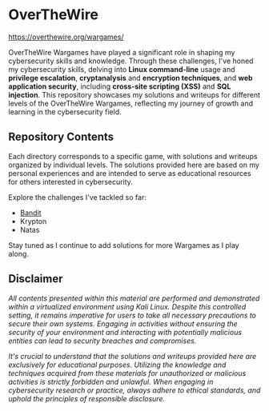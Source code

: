 # OverTheWire

https://overthewire.org/wargames/

OverTheWire Wargames have played a significant role in shaping my cybersecurity skills and knowledge. 
Through these challenges, I've honed my cybersecurity skills, delving into **Linux command-line** usage and **privilege escalation**, **cryptanalysis** and **encryption techniques**, and **web application security**, including **cross-site scripting (XSS)** and **SQL injection**. This repository showcases my solutions and writeups for different levels of the OverTheWire Wargames, reflecting my journey of growth and learning in the cybersecurity field.

## Repository Contents

Each directory corresponds to a specific game, with solutions and writeups organized by individual levels. The solutions provided here are based on my personal experiences and are intended to serve as educational resources for others interested in cybersecurity.

Explore the challenges I've tackled so far:

- [Bandit](#/Bandit/README.md#bandit-solutions-and-writeups)
- Krypton
- Natas

Stay tuned as I continue to add solutions for more Wargames as I play along.

## Disclaimer

_All contents presented within this material are performed and demonstrated within a virtualized environment using Kali Linux. Despite this controlled setting, it remains imperative for users to take all necessary precautions to secure their own systems. Engaging in activities without ensuring the security of your environment and interacting with potentially malicious entities can lead to security breaches and compromises._

_It's crucial to understand that the solutions and writeups provided here are exclusively for educational purposes. Utilizing the knowledge and techniques acquired from these materials for unauthorized or malicious activities is strictly forbidden and unlawful. When engaging in cybersecurity research or practice, always adhere to ethical standards, and uphold the principles of responsible disclosure._
